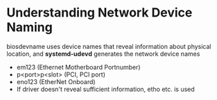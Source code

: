 # Understanding Network Device Naming

biosdevname uses device names that reveal information about physical location, and **systemd-udevd** generates the network device names

* em123 (Ethernet Motherboard Portnumber)&#x20;
* p\<port>p\<slot> (PCI, PCI port)&#x20;
* eno123 (EtherNet Onboard)&#x20;
* If driver doesn't reveal sufficient information, etho etc. is used
